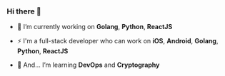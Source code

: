 ### Hi there 👋

- 🔭 I’m currently working on **Golang**, **Python**, **ReactJS**

- ⚡ I'm a full-stack developer who can work on **iOS**, **Android**, **Golang**, **Python**, **ReactJS** 

- 🌱 And... I’m learning **DevOps** and **Cryptography**
<!--
**imbaggaarm/imbaggaarm** is a ✨ _special_ ✨ repository because its `README.md` (this file) appears on your GitHub profile.

Here are some ideas to get you started:

- 🔭 I’m currently working on ...
- 🌱 I’m currently learning ...
- 👯 I’m looking to collaborate on ...
- 🤔 I’m looking for help with ...
- 💬 Ask me about ...
- 📫 How to reach me: ...
- 😄 Pronouns: ...
- ⚡ Fun fact: ...
-->
